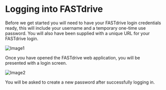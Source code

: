 # Logging into FASTdrive

Before we get started you will need to have your FASTdrive login credentials ready, this will include your username and a temporary one-time use password.  You will also have been supplied with a unique URL for your FASTdrive login.

![Image1](https://github.com/richgukfast/docs.ukfast.co.uk/blob/master/source/fastdrive/files/Image1.png)

Once you have opened the FASTdrive web application, you will be presented with a login screen.

![Image2](https://github.com/richgukfast/docs.ukfast.co.uk/blob/master/source/fastdrive/files/Image2.png)

You will be asked to create a new password after successfully logging in.



